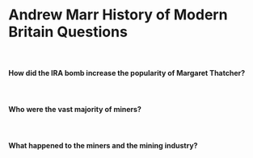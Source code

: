 # Andrew Marr History of Modern Britain Questions

</br>

#### How did the IRA bomb increase the popularity of Margaret Thatcher?

</br>

#### Who were the vast majority of miners?


</br>

#### What happened to the miners and the mining industry?


</br>

#### 